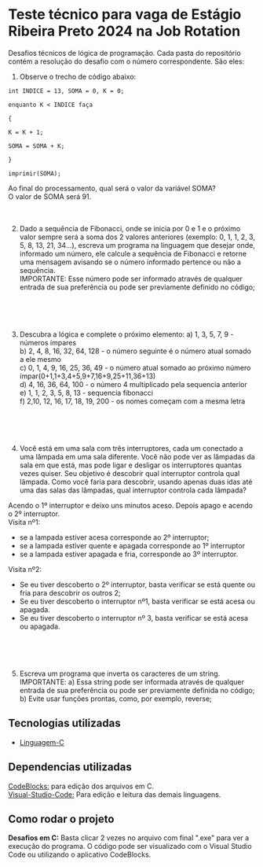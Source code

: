 # Teste técnico para vaga de Estágio Ribeira Preto 2024 na Job Rotation

Desafios técnicos de lógica de programação. Cada pasta do repositório contém a resolução do desafio com o número correspondente. São eles: 

1) Observe o trecho de código abaixo:
```
int INDICE = 13, SOMA = 0, K = 0;

enquanto K < INDICE faça

{

K = K + 1;

SOMA = SOMA + K;

}

imprimir(SOMA);
```
Ao final do processamento, qual será o valor da variável SOMA?<br>
O valor de SOMA será 91.
<br>
<br>
<br>

2) Dado a sequência de Fibonacci, onde se inicia por 0 e 1 e o próximo valor sempre será a soma dos 2 valores anteriores (exemplo: 0, 1, 1, 2, 3, 5, 8, 13, 21, 34...), escreva um programa na linguagem que desejar onde, informado um número, ele calcule a sequência de Fibonacci e retorne uma mensagem avisando se o número informado pertence ou não a sequência.<br>
IMPORTANTE:
Esse número pode ser informado através de qualquer entrada de sua preferência ou pode ser previamente definido no código;

<br>
<br>
<br>

3) Descubra a lógica e complete o próximo elemento:
a) 1, 3, 5, 7, 9 - números ímpares <br>
b) 2, 4, 8, 16, 32, 64, 128 - o número seguinte é o número atual somado a ele mesmo<br>
c) 0, 1, 4, 9, 16, 25, 36, 49 - o número atual somado ao próximo número ímpar(0+1,1+3,4+5,9+7,16+9,25+11,36+13)<br>
d) 4, 16, 36, 64, 100 - o número 4 multiplicado pela sequencia anterior <br>
e) 1, 1, 2, 3, 5, 8, 13 - sequencia fibonacci <br>
f) 2,10, 12, 16, 17, 18, 19, 200 - os nomes começam com a mesma letra <br>

<br>
<br>
<br>

4) Você está em uma sala com três interruptores, cada um conectado a uma lâmpada em uma sala diferente. Você não pode ver as lâmpadas da sala em que está, mas pode ligar e desligar os interruptores quantas vezes quiser. Seu objetivo é descobrir qual interruptor controla qual lâmpada.
Como você faria para descobrir, usando apenas duas idas até uma das salas das lâmpadas, qual interruptor controla cada lâmpada?

Acendo o 1º interruptor e deixo uns minutos aceso. Depois apago e acendo o 2º interruptor. <br>
Visita nº1:
- se a lampada estiver acesa corresponde ao 2º interruptor;
- se a lampada estiver quente e apagada corresponde ao 1º interruptor
- se a lampada estiver apagada e fria, corresponde ao 3º interruptor.

Visita nº2: 
- Se eu tiver descoberto o 2º interruptor, basta verificar se está quente ou fria para descobrir os outros 2;
- Se eu tiver descoberto o interruptor nº1, basta verificar se está acesa ou apagada.
- Se eu tiver descoberto o interruptor nº 3, basta verificar se está acesa ou apagada.


<br>
<br>
<br>

5) Escreva um programa que inverta os caracteres de um string.
IMPORTANTE:
a) Essa string pode ser informada através de qualquer entrada de sua preferência ou pode ser previamente definida no código;<br>
b) Evite usar funções prontas, como, por exemplo, reverse;<br>

## Tecnologias utilizadas

* [Linguagem-C](https://learn.microsoft.com/pt-br/cpp/c-language/?view=msvc-170)

## Dependencias utilizadas

[CodeBlocks:](https://www.codeblocks.org/downloads/) para edição dos arquivos em C.<br>
[Visual-Studio-Code:](https://code.visualstudio.com/download) Para edição e leitura das demais linguagens.<br>


## Como rodar o projeto

<strong>Desafios em C:</strong> Basta clicar 2 vezes no arquivo com final ".exe" para ver a execução do programa. O código pode ser visualizado com o Visual Studio Code ou utilizando o aplicativo CodeBlocks.<br>